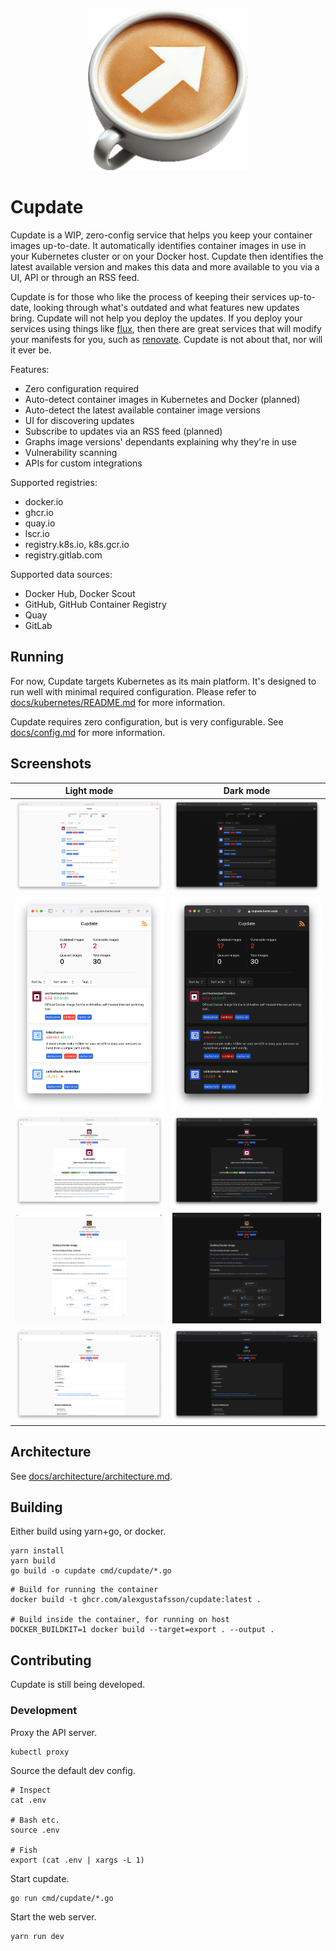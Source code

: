 <p align="center">
  <img src=".github/logo.png" alt="Logo">
</p>

# Cupdate

Cupdate is a WIP, zero-config service that helps you keep your container images
up-to-date. It automatically identifies container images in use in your
Kubernetes cluster or on your Docker host. Cupdate then identifies the latest
available version and makes this data and more available to you via a UI, API or
through an RSS feed.

Cupdate is for those who like the process of keeping their services up-to-date,
looking through what's outdated and what features new updates bring. Cupdate
will not help you deploy the updates. If you deploy your services using things
like [flux](https://github.com/fluxcd/flux2), then there are great services that
will modify your manifests for you, such as
[renovate](https://github.com/renovatebot/renovate). Cupdate is not about that,
nor will it ever be.

Features:

- Zero configuration required
- Auto-detect container images in Kubernetes and Docker (planned)
- Auto-detect the latest available container image versions
- UI for discovering updates
- Subscribe to updates via an RSS feed (planned)
- Graphs image versions' dependants explaining why they're in use
- Vulnerability scanning
- APIs for custom integrations

Supported registries:

- docker.io
- ghcr.io
- quay.io
- lscr.io
- registry.k8s.io, k8s.gcr.io
- registry.gitlab.com

Supported data sources:

- Docker Hub, Docker Scout
- GitHub, GitHub Container Registry
- Quay
- GitLab

## Running

For now, Cupdate targets Kubernetes as its main platform. It's designed to run
well with minimal required configuration. Please refer to
[docs/kubernetes/README.md](docs/kubernetes/README.md) for more information.

Cupdate requires zero configuration, but is very configurable. See
[docs/config.md](docs/config.md) for more information.

## Screenshots

| Light mode                                                                                            | Dark mode                                                                                           |
| ----------------------------------------------------------------------------------------------------- | --------------------------------------------------------------------------------------------------- |
| ![Dashboard screenshot in light mode](./docs/screenshots/dashboard-light.png)                         | ![Dashboard screenshot in dark mode](./docs/screenshots/dashboard-dark.png)                         |
| ![Dashboard screenshot on small screen in light mode](./docs/screenshots/dashboard-small-light.png)   | ![Dashboard screenshot on small screen in dark mode](./docs/screenshots/dashboard-small-dark.png)   |
| ![Image page screenshot in light mode](./docs/screenshots/image-page-light.png)                       | ![Image page screenshot in dark mode](./docs/screenshots/image-page-dark.png)                       |
| ![Full image screenshot page in light mode](./docs/screenshots/image-page-full-light.png)             | ![Full image page screenshot in dark mode](./docs/screenshots/image-page-full-dark.png)             |
| ![Vulnerable image page screenshot in light mode](./docs/screenshots/image-page-vulnerable-light.png) | ![Vulnerable image page screenshot in dark mode](./docs/screenshots/image-page-vulnerable-dark.png) |

## Architecture

See [docs/architecture/architecture.md](docs/architecture/architecture.md).

## Building

Either build using yarn+go, or docker.

```shell
yarn install
yarn build
go build -o cupdate cmd/cupdate/*.go
```

```shell
# Build for running the container
docker build -t ghcr.com/alexgustafsson/cupdate:latest .

# Build inside the container, for running on host
DOCKER_BUILDKIT=1 docker build --target=export . --output .
```

## Contributing

Cupdate is still being developed.

### Development

Proxy the API server.

```shell
kubectl proxy
```

Source the default dev config.

```shell
# Inspect
cat .env

# Bash etc.
source .env

# Fish
export (cat .env | xargs -L 1)
```

Start cupdate.

```shell
go run cmd/cupdate/*.go
```

Start the web server.

```shell
yarn run dev
```
